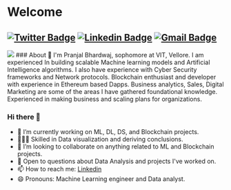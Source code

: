 
# Welcome
[![Twitter Badge](https://img.shields.io/badge/-@PranjalBhard-1ca0f1?style=flat-square&labelColor=1ca0f1&logo=twitter&logoColor=white&link=https://twitter.com/PranjalBhard)](https://twitter.com/PranjalBhard) [![Linkedin Badge](https://img.shields.io/badge/-pranjalbhardwaj-blue?style=flat-square&logo=Linkedin&logoColor=white&link=https://www.linkedin.com/in/pranjal-bhardwaj-a85263188/)](https://www.linkedin.com/in/pranjal-bhardwaj-a85263188/)
[![Gmail Badge](https://img.shields.io/badge/-pranjal27bhardwaj@gmail.com-c14438?style=flat-square&logo=Gmail&logoColor=white&link=mailto:pranjal27bhardwaj@gmail.com)](mailto:pranjal27bhardwaj@gmail.com)
---
<img src = "https://media.giphy.com/media/iesRjwDDGrcEgtBYPq/giphy.gif">
### About 💼
I'm Pranjal Bhardwaj, sophomore at VIT, Vellore. I am experienced In building scalable Machine learning models and Artificial Intelligence algorithms. I also have experience with Cyber Security frameworks and Network protocols. Blockchain enthusiast and developer with experience in Ethereum based Dapps. Business analytics, Sales, Digital Marketing are some of the areas I have gathered foundational knowledge. Experienced in making business and scaling plans for organizations.

### Hi there 👋
- 🔭 I’m currently working on ML, DL, DS, and Blockchain projects.
- 👨🏼‍💻 Skilled in Data visualization and deriving conclusions.
- 👯 I’m looking to collaborate on anything related to ML and Blockchain projects.
- 💬 Open to questions about Data Analysis and projects I've worked on.
- 📫 How to reach me: [Linkedin](https://www.linkedin.com/in/pranjal-bhardwaj-a85263188/)
- 😄 Pronouns: Machine Learning engineer and Data analyst.
